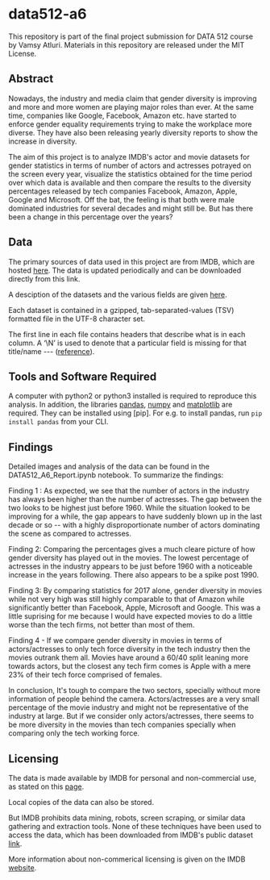 # data512-a6

This repository is part of the final project submission for DATA 512 course by Vamsy Atluri. Materials in this repository are released under the MIT License.

## Abstract

Nowadays, the industry and media claim that gender diversity is improving and more and more women are playing major roles than ever. At the same time, companies like Google, Facebook, Amazon etc. have started to enforce gender equality requirements trying to make the workplace more diverse. They have also been releasing yearly diversity reports to show the increase in diversity.

The aim of this project is to analyze IMDB's actor and movie datasets for gender statistics in terms of number of actors and actresses potrayed on the screen every year, visualize the statistics obtained for the time period over which data is available and then compare the results to the diversity percentages released by tech companies Facebook, Amazon, Apple, Google and Microsoft. Off the bat, the feeling is that both were male dominated industries for several decades and might still be. But has there been a change in this percentage over the years?


## Data

The primary sources of data used in this project are from IMDB, which are hosted [here](https://datasets.imdbws.com/). The data is updated periodically and can be downloaded directly from this link.

A desciption of the datasets and the various fields are given [here](https://www.imdb.com/interfaces/). 

Each dataset is contained in a gzipped, tab-separated-values (TSV) formatted file in the UTF-8 character set. 

The first line in each file contains headers that describe what is in each column. A ‘\\N’ is used to denote that a particular field is missing for that title/name --- ([reference](https://www.imdb.com/interfaces/)).

## Tools and Software Required

A computer with python2 or python3 installed is required to reproduce this analysis. In addition, the libraries [pandas](https://pandas.pydata.org/), [numpy](http://www.numpy.org/) and [matplotlib](https://matplotlib.org/) are required. They can be installed using [pip]. For e.g. to install pandas, run  ```pip install pandas``` from your CLI.

## Findings

Detailed images and analysis of the data can be found in the DATA512_A6_Report.ipynb notebook. To summarize the findings:

Finding 1 : As expected, we see that the number of actors in the industry has always been higher than the number of actresses. The gap between the two looks to be highest just before 1960. While the situation looked to be improving for a while, the gap appears to have suddenly blown up in the last decade or so -- with a highly disproportionate number of actors dominating the scene as compared to actresses.

Finding 2: Comparing the percentages gives a much cleare picture of how gender diversity has played out in the movies. The lowest percentage of actresses in the industry appears to be just before 1960 with a noticeable increase in the years following. There also appears to be a spike post 1990.

Finding 3: By comparing statistics for 2017 alone, gender diversity in movies while not very high was still highly comparable to that of Amazon while significantly better than Facebook, Apple, Microsoft and Google. This was a little suprising for me because I would have expected movies to do a little worse than the tech firms, not better than most of them.

Finding 4 - If we compare gender diversity in movies in terms of actors/actresses to only tech force diversity in the tech industry then the movies outrank them all. Movies have around a 60/40 split leaning more towards actors, but the closest any tech firm comes is Apple with a mere 23% of their tech force comprised of females.

In conclusion, It's tough to compare the two sectors, specially without more information of people behind the camera. Actors/actresses are a very small percentage of the movie industry and might not be representative of the industry at large. But if we consider only actors/actresses, there seems to be more diversity in the movies than tech companies specially when comparing only the tech working force.

## Licensing

The data is made available by IMDB for personal and non-commercial use, as stated on this [page](https://www.imdb.com/interfaces/).

Local copies of the data can also be stored.  

But IMDB prohibits data mining, robots, screen scraping, or similar data gathering and extraction tools. None of these techniques have been used to access the data, which has been downloaded from IMDB's public dataset [link](https://datasets.imdbws.com/).

More information about non-commerical licensing is given on the IMDB [website](https://help.imdb.com/article/imdb/general-information/can-i-use-imdb-data-in-my-software/G5JTRESSHJBBHTGX?pf_rd_m=A2FGELUUNOQJNL&pf_rd_p=3aefe545-f8d3-4562-976a-e5eb47d1bb18&pf_rd_r=BMZ4YZDQZXG5J9Y3H7RJ&pf_rd_s=center-1&pf_rd_t=60601&pf_rd_i=interfaces&ref_=fea_mn_lk1#).
